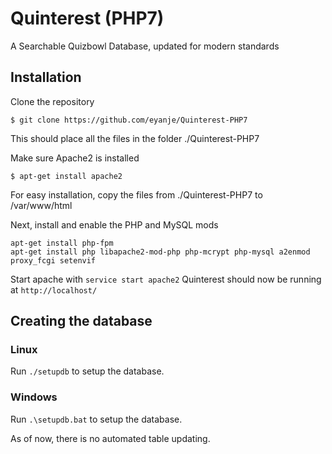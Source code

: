 # Quinterest (PHP7)
A Searchable Quizbowl Database, updated for modern standards

## Installation

Clone the repository
```
$ git clone https://github.com/eyanje/Quinterest-PHP7
```
This should place all the files in the folder ./Quinterest-PHP7

Make sure Apache2 is installed
```
$ apt-get install apache2
```

For easy installation, copy the files from ./Quinterest-PHP7 to /var/www/html

Next, install and enable the PHP and MySQL mods
```
apt-get install php-fpm
apt-get install php libapache2-mod-php php-mcrypt php-mysql a2enmod proxy_fcgi setenvif
```

Start apache with `service start apache2`
Quinterest should now be running at `http://localhost/`

## Creating the database

### Linux

Run `./setupdb` to setup the database.

### Windows

Run `.\setupdb.bat` to setup the database.

As of now, there is no automated table updating.
